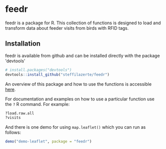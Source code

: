 
# feedr

feedr is a package for R. This collection of functions is designed to load and transform data about feeder visits from birds with RFID tags.

## Installation
feedr is available from github and can be installed directly with the package 'devtools'

```r
# install.packages("devtools")
devtools::install_github("steffilazerte/feedr")
```

An overview of this package and how to use the functions is accessible [here](http://steffi.ca/thinkR/feedr.html).

For documentation and examples on how to use a particular function use the `?` R command. For example:

```r
?load.raw.all
?visits
```

And there is one demo for using `map.leaflet()` which you can run as follows:

```r
demo("demo-leaflet", package = "feedr")
```
